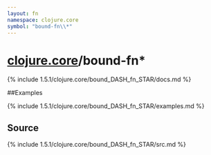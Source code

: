 ```yaml
---
layout: fn
namespace: clojure.core
symbol: "bound-fn\\*"
---
```


# [clojure.core](../)/bound-fn\*

{% include 1.5.1/clojure.core/bound_DASH_fn_STAR/docs.md %}

##Examples

{% include 1.5.1/clojure.core/bound_DASH_fn_STAR/examples.md %}
## Source
{% include 1.5.1/clojure.core/bound_DASH_fn_STAR/src.md %}


